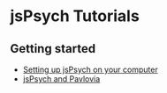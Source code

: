 # jsPsych Tutorials

## Getting started

* [Setting up jsPsych on your computer](/2018/04/15/jsPsych-set-up)
* [jsPsych and Pavlovia](/2020/10/04/jsPsych-pavlovia)
